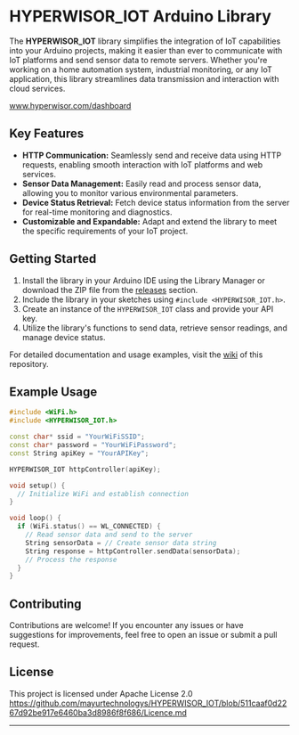 # HYPERWISOR_IOT Arduino Library

The **HYPERWISOR_IOT** library simplifies the integration of IoT capabilities into your Arduino projects, making it easier than ever to communicate with IoT platforms and send sensor data to remote servers. Whether you're working on a home automation system, industrial monitoring, or any IoT application, this library streamlines data transmission and interaction with cloud services.

www.hyperwisor.com/dashboard

## Key Features

- **HTTP Communication:** Seamlessly send and receive data using HTTP requests, enabling smooth interaction with IoT platforms and web services.
- **Sensor Data Management:** Easily read and process sensor data, allowing you to monitor various environmental parameters.
- **Device Status Retrieval:** Fetch device status information from the server for real-time monitoring and diagnostics.
- **Customizable and Expandable:** Adapt and extend the library to meet the specific requirements of your IoT project.

## Getting Started

1. Install the library in your Arduino IDE using the Library Manager or download the ZIP file from the [releases](link-to-releases) section.
2. Include the library in your sketches using `#include <HYPERWISOR_IOT.h>`.
3. Create an instance of the `HYPERWISOR_IOT` class and provide your API key.
4. Utilize the library's functions to send data, retrieve sensor readings, and manage device status.

For detailed documentation and usage examples, visit the [wiki](link-to-wiki) of this repository.

## Example Usage

```cpp
#include <WiFi.h>
#include <HYPERWISOR_IOT.h>

const char* ssid = "YourWiFiSSID";
const char* password = "YourWiFiPassword";
const String apiKey = "YourAPIKey";

HYPERWISOR_IOT httpController(apiKey);

void setup() {
  // Initialize WiFi and establish connection
}

void loop() {
  if (WiFi.status() == WL_CONNECTED) {
    // Read sensor data and send to the server
    String sensorData = // Create sensor data string
    String response = httpController.sendData(sensorData);
    // Process the response
  }
}
```

## Contributing

Contributions are welcome! If you encounter any issues or have suggestions for improvements, feel free to open an issue or submit a pull request.

## License 

This project is licensed under Apache License 2.0
https://github.com/mayurtechnologys/HYPERWISOR_IOT/blob/511caaf0d2267d92be917e6460ba3d8986f8f686/Licence.md

---


